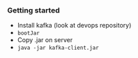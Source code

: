 ### Getting started
* Install kafka (look at devops repository)
* `bootJar`
* Copy .jar on server
* `java -jar kafka-client.jar`